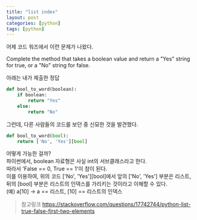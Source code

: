 ```yaml
---
title: "list index"
layout: post
categories: [python]
tags: [python]
---
```

어제 코드 워즈에서 이런 문제가 나왔다.

Complete the method that takes a boolean value and return a "Yes" string for true, or a "No" string for false.

아래는 내가 제출한 정답

```python
def bool_to_word(boolean):
    if boolean:
        return "Yes"
    else:
        return "No"
```

그런데, 다른 사람들의 코드를 보던 중 신묘한 것을 발견했다.

```python
def bool_to_word(bool):
    return ['No', 'Yes'][bool]
```

어떻게 가능한 걸까?  
파이썬에서, boolean 자료형은 사실 int의 서브클래스라고 한다.  
따라서 'False == 0, True == 1'이 참이 된다.  
이를 이용하여, 위의 코드 ['No', 'Yes'][bool]에서 앞의 ['No', 'Yes'] 부분은 리스트, 뒤의 [bool] 부분은 리스트의 인덱스를 가리키는 것이라고 이해할 수 있다.  
(예) a[10] -> a == 리스트, [10] == 리스트의 인덱스

>참고링크
><https://stackoverflow.com/questions/17742744/python-list-true-false-first-two-elements>
